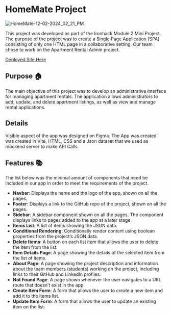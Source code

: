 # HomeMate Project
![HomeMate-12-02-2024_02_21_PM](https://github.com/user-attachments/assets/d73cf182-d0ce-4ffe-83b3-596936344fda)

This project was developed as part of the Ironhack Module 2 Mini Project. The purpose of the project was to create a Single Page Application (SPA) consisting of only one HTML page in a collaborative setting. Our team chose to work on the Apartment Rental Admin project.

[Deployed Site Here](https://kaleidoscopic-douhua-e94122.netlify.app/)

## Purpose 🏠

The main objective of this project was to develop an administrative interface for managing apartment rentals. The application allows administrators to add, update, and delete apartment listings, as well as view and manage rental applications.

## Details

Visible aspect of the app was designed on Figma. The App was created was created in Vite, HTML, CSS and a Json dataset that we used as mockend server to make API Calls.

## Features 📚

The list below was the minimal amount of components that need be included in our app in order to meet the requirements of the project.

- **Navbar**: Displays the name and the logo of the app, shown on all the pages.
- **Footer**: Displays a link to the GitHub repo of the project, shown on all the pages.
- **Sidebar**: A sidebar component shown on all the pages. The component displays links to pages added to the app at a later stage.
- **Items List**: A list of items showing the JSON data.
- **Conditional Rendering**: Conditionally render content using boolean properties from the project’s JSON data.
- **Delete Items**: A button on each list item that allows the user to delete the item from the list.
- **Item Details Page**: A page showing the details of the selected item from the list of items.
- **About Page**: A page showing the project description and information about the team members (students) working on the project, including links to their GitHub and LinkedIn profiles.
- **Not Found Page**: A page shown whenever the user navigates to a URL route that doesn’t exist in the app.
- **Create Item Form**: A form that allows the user to create a new item and add it to the items list.
- **Update Item Form**: A form that allows the user to update an existing item on the list.
